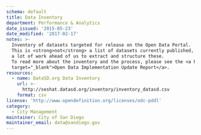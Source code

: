 ```yaml
---
schema: default
title: Data Inventory
department: Performance & Analytics
date_issued: '2015-05-23'
date_modified: '2017-02-17'
notes: >-
  Inventory of datasets targeted for release on the Open Data Portal.
  This is <strong>not</strong> a list of datasets currently published, and we still have
  a lot of work ahead of us to extract and structure these.
  To read more about the inventory and the process, please see the <a href="https://datasd.gitbooks.io/open-data-implementation-update-2016/content/main/prioritization.html"
  target="_blank">Open Data Implementation Update Report</a>.
resources:
  - name: DataSD.org Data Inventory
    url: >-
      http://seshat.datasd.org/inventory/inventory_datasd.csv
    format: csv
license: 'http://www.opendefinition.org/licenses/odc-pddl'
category:
  - City Management
maintainer: City of San Diego
maintainer_email: data@sandiego.gov
---
```

